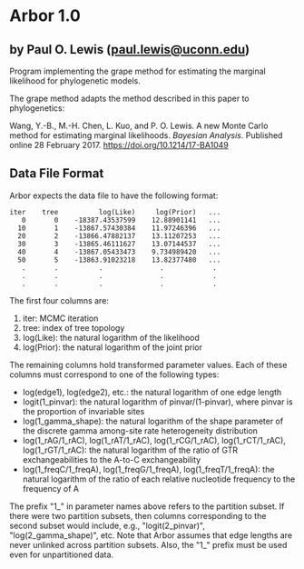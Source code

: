 # Arbor 1.0
## by Paul O. Lewis (paul.lewis@uconn.edu)

Program implementing the grape method for estimating the marginal likelihood for phylogenetic models.

The grape method adapts the method described in this paper to phylogenetics:

Wang, Y.-B., M.-H. Chen, L. Kuo, and P. O. Lewis. A new Monte Carlo method for estimating
marginal likelihoods. _Bayesian Analysis_. Published online 28 February 2017.
https://doi.org/10.1214/17-BA1049

## Data File Format

Arbor expects the data file to have the following format:

    iter    tree          log(Like)     log(Prior)   ...
       0       0    -18387.43537599    12.88901141   ...
      10       1    -13867.57430384    11.97246396   ...
      20       2    -13866.47882137    13.11207253   ...
      30       3    -13865.46111627    13.07144537   ...
      40       4    -13867.05433473    9.734989420   ...
      50       5    -13863.91023218    13.82377480   ...
       .       .          .              .            .
       .       .          .              .            .
       .       .          .              .            .

The first four columns are:
1. iter: MCMC iteration
1. tree: index of tree topology
1. log(Like): the natural logarithm of the likelihood
1. log(Prior): the natural logarithm of the joint prior

The remaining columns hold transformed parameter values. Each of these columns must correspond to one of the following types:
* log(edge1), log(edge2), etc.: the natural logarithm of one edge length
* logit(1_pinvar): the natural logarithm of pinvar/(1-pinvar), where pinvar is the proportion of invariable sites
* log(1_gamma_shape): the natural logarithm of the shape parameter of the discrete gamma among-site rate heterogeneity distribution
* log(1_rAG/1_rAC), log(1_rAT/1_rAC), log(1_rCG/1_rAC), log(1_rCT/1_rAC), log(1_rGT/1_rAC): the natural logarithm of the ratio of GTR exchangeabilities to the A-to-C exchangeability
* log(1_freqC/1_freqA), log(1_freqG/1_freqA), log(1_freqT/1_freqA): the natural logarithm of the ratio of each relative nucleotide frequency to the frequency of A

The prefix "1_" in parameter names above refers to the partition subset.
If there were two partition subsets, then columns corresponding to the second
subset would include, e.g., "logit(2_pinvar)", "log(2_gamma_shape)", etc.
Note that Arbor assumes that edge lengths are never unlinked across partition subsets.
Also, the "1_" prefix must be used even for unpartitioned data.
